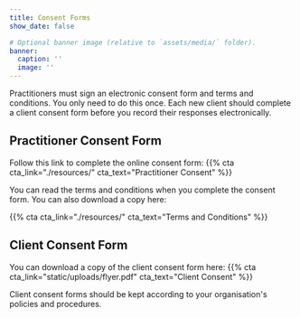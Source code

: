 ```yaml
---
title: Consent Forms
show_date: false

# Optional banner image (relative to `assets/media/` folder).
banner:
  caption: ''
  image: ''
---
```


Practitioners must sign an electronic consent form and terms and conditions. You only need to do this once. 
Each new client should complete a client consent form before you record their responses electronically.

## Practitioner Consent Form

Follow this link to complete the online consent form: 
{{% cta cta_link="./resources/" cta_text="Practitioner Consent" %}}

You can read the terms and conditions when you complete the consent form. You can also download a copy here:

{{% cta cta_link="./resources/" cta_text="Terms and Conditions" %}}

## Client Consent Form

You can download a copy of the client consent form here:
{{% cta cta_link="static/uploads/flyer.pdf" cta_text="Client Consent" %}}

Client consent forms should be kept according to your organisation's policies and procedures. 
